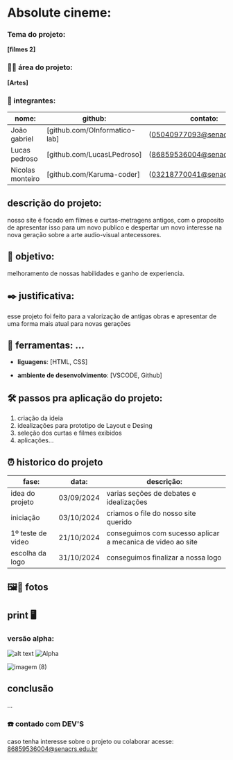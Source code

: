 # Absolute cineme:

### Tema do projeto:

**[filmes 2]**

### 👨‍🏫 área do projeto:

**[Artes]**

### 👥 integrantes:

|nome:            |github:                        | contato:                    |
|-----------------|-------------------------------|-----------------------------|
|João gabriel     | [github.com/OInformatico-lab] | (05040977093@senacrs.edu.br)|
|Lucas pedroso    |   [github.com/LucasLPedroso]  | (86859536004@senacrs.edu.br)|
|Nicolas monteiro |    [github.com/Karuma-coder]  | (03218770041@senacrs.edu.br)|

## descrição do projeto:

nosso site é focado em filmes e curtas-metragens antigos, com o proposito de apresentar isso para um novo publico
e despertar um novo interesse na nova geração sobre a arte audio-visual antecessores.

## 🎯 objetivo:

melhoramento de nossas habilidades e ganho de experiencia.

## ✒️ justificativa:

esse projeto foi feito para a valorização de antigas obras e apresentar de uma forma mais atual para novas gerações

## 🔧 ferramentas: ...

- **liguagens**: [HTML, CSS]


- **ambiente de desenvolvimento**: [VSCODE, Github]


## 🛠️ passos pra aplicação do projeto: 

1. criação da ideia
2. idealizações para prototipo de Layout e Desing
3. seleção dos curtas e filmes exibidos
4. aplicações...



## ⏰ historico do projeto

|fase:              |data:                          | descrição:                                                |
|-------------------|-------------------------------|-----------------------------------------------------------|
| idea do projeto   |         03/09/2024            |       varias seções de debates e idealizações             |
|    iniciação      |         03/10/2024            |         criamos o file do nosso site querido              | 
| 1º teste de video |         21/10/2024            |conseguimos com sucesso aplicar a mecanica de video ao site|
|  escolha da logo  |         31/10/2024            |         conseguimos finalizar a nossa logo                |



##  🖼️📸 fotos

##  print 🖥️

### versão alpha:

![alt text](image-1.png)
![Alpha](https://github.com/user-attachments/assets/c1e179fa-555b-42a5-beaa-071211de7dee)

![imagem (8)](https://github.com/user-attachments/assets/5ca1ce56-0147-4eab-8188-c871519b8147)



## conclusão

...


### ☎️ contado com DEV'S 

caso tenha interesse sobre o projeto ou colaborar acesse: 86859536004@senacrs.edu.br

